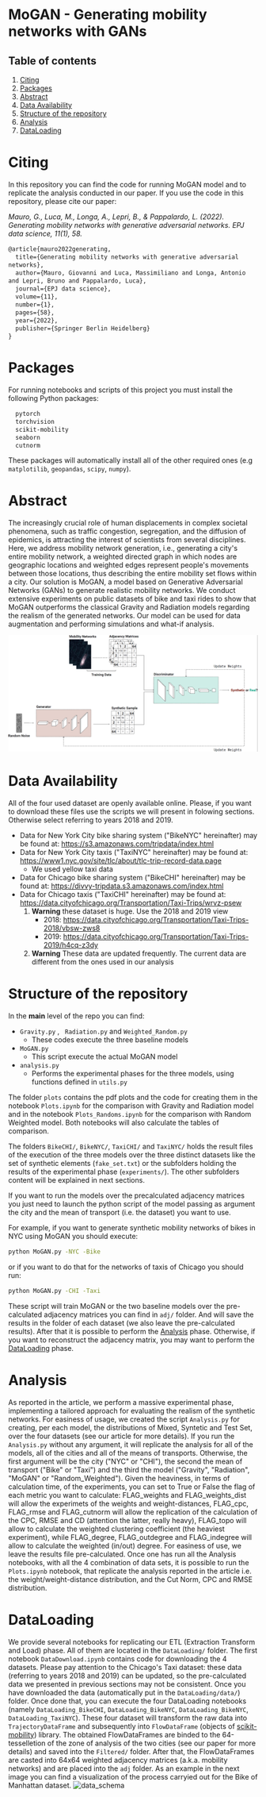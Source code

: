 # MoGAN - Generating mobility networks with GANs
## Table of contents
1. [Citing](#citing)
2. [Packages](#packages)
3. [Abstract](#abstract)
4. [Data Availability](#data-availability)
5. [Structure of the repository](#structure-of-the-repository)
6. [Analysis](#analysis)
7. [DataLoading](#dataloading)


# Citing
In this repository you can find the code for running MoGAN model and to replicate the analysis conducted in our paper.
If you use the code in this repository, please cite our paper:

*Mauro, G., Luca, M., Longa, A., Lepri, B., & Pappalardo, L. (2022). Generating mobility networks with generative adversarial networks. EPJ data science, 11(1), 58.*

```
@article{mauro2022generating,
  title={Generating mobility networks with generative adversarial networks},
  author={Mauro, Giovanni and Luca, Massimiliano and Longa, Antonio and Lepri, Bruno and Pappalardo, Luca},
  journal={EPJ data science},
  volume={11},
  number={1},
  pages={58},
  year={2022},
  publisher={Springer Berlin Heidelberg}
}
```

# Packages
For running notebooks and scripts of this project you must install the following Python packages:
```
  pytorch
  torchvision
  scikit-mobility
  seaborn
  cutnorm
```
These packages will automatically install all of the other required ones (e.g ```matplotilib```, ```geopandas```, ```scipy```, ```numpy```).


# Abstract
The increasingly crucial role of human displacements in complex societal phenomena, such as traffic congestion, segregation, and the diffusion of epidemics, is attracting the interest of scientists from several disciplines.
Here, we address mobility network generation, i.e., generating a city's entire mobility network, a weighted directed graph in which nodes are geographic locations and weighted edges represent people's movements between those locations, thus describing the entire mobility set flows within a city.
Our solution is MoGAN, a model based on Generative Adversarial Networks (GANs) to generate realistic mobility networks.
We conduct extensive experiments on public datasets of bike and taxi rides to show that MoGAN outperforms the classical Gravity and Radiation models regarding the realism of the generated networks.
Our model can be used for data augmentation and performing simulations and what-if analysis.

![data_schema](https://github.com/jonpappalord/GAN-flow/blob/main/gan_schema.png?raw=true)



# Data Availability
All of the four used dataset are openly available online. Please, if you want to download these files use the scripts we will present in folowing sections. Otherwise select referring to years 2018 and 2019. 
- Data for New York City bike sharing system ("BikeNYC" hereinafter) may be found at: https://s3.amazonaws.com/tripdata/index.html
- Data for New York City taxis ("TaxiNYC" hereinafter) may be found at: https://www1.nyc.gov/site/tlc/about/tlc-trip-record-data.page
    - We used yellow taxi data
- Data for Chicago bike sharing system ("BikeCHI" hereinafter) may be found at: https://divvy-tripdata.s3.amazonaws.com/index.html
- Data for Chicago taxis ("TaxiCHI" hereinafter) may be found at: https://data.cityofchicago.org/Transportation/Taxi-Trips/wrvz-psew
    1. **Warning** these dataset is huge. Use the 2018 and 2019 view 
        - 2018: https://data.cityofchicago.org/Transportation/Taxi-Trips-2018/vbsw-zws8
        - 2019: https://data.cityofchicago.org/Transportation/Taxi-Trips-2019/h4cq-z3dy 
    2. **Warning** These data are updated frequently. The current data are different from the ones used in our analysis 


# Structure of the repository
In the **main** level of the repo you can find:
- ```Gravity.py``` , ``` Radiation.py``` and ```Weighted_Random.py```
    - These codes execute the three baseline models
- ```MoGAN.py```
    - This script execute the actual MoGAN model
- ```analysis.py``` 
    - Performs the experimental phases for the three models, using functions defined in ```utils.py```

The folder ```plots``` contains the pdf plots and the code for creating them in the notebook ```Plots.ipynb``` for the comparison with Gravity and Radiation model and in the notebook ```Plots_Randoms.ipynb``` for the comparison with Random Weighted model. Both notebooks will also calculate the tables of comparison.


The folders ```BikeCHI/```, ```BikeNYC/```, ```TaxiCHI/``` and ```TaxiNYC/``` holds the result files of the execution of the three models over the three distinct datasets like the set of synthetic elements (```fake_set.txt```) or the subfolders holding the results of the experimental phase (```experiments/```). The other subfolders content will be explained in next sections.

If you want to run the models over the precalculated adjacency matrices you just need to launch the python script of the model passing as argument the city and the mean of transport (i.e. the dataset) you want to use.

For example, if you want to generate synthetic mobility networks of bikes in NYC using MoGAN you should execute:
```sh
python MoGAN.py -NYC -Bike
```
or if you want to do that for the networks of taxis of Chicago you should run:
```sh
python MoGAN.py -CHI -Taxi
```
These script will train MoGAN or the two baseline models over the pre-calculated adjacency matrices you can find in ```adj/``` folder. And will save the results in the folder of each dataset (we also leave the pre-calculated results). After that it is possible to perform the [Analysis](#analysis) phase. Otherwise, if you want to reconstruct the adjacency matrix, you may want to perform the [DataLoading](#dataloading) phase.

    

# Analysis 
As reported in the article, we perform a massive experimental phase, implementing a tailored approach for evaluating the realism of the synthetic networks. For easiness of usage, we created the script ```Analysis.py``` for creating, per each model, the distributions of Mixed, Syntetic and Test Set, over the four datasets (see our article for more details). If you run the ```Analysis.py``` without any argument, it will replicate the analysis for all of the models, all of the cities and all of the means of transports. Otherwise, the first argument will be the city ("NYC" or "CHI"), the second the mean of transport ("Bike" or "Taxi") and the third the model ("Gravity", "Radiation", "MoGAN" or "Random_Weighted"). Given the heaviness, in terms of calculation time, of the experiments, you can set to True or False the flag of each metric you want to calculate: FLAG_weights and FLAG_weights_dist will allow the experimets of the weights and weight-distances, FLAG_cpc, FLAG_rmse and FLAG_cutnorm will allow the replication of the calculation of the CPC, RMSE and CD (attention the latter, really heavy), FLAG_topo will allow to calculate the weighted clustering coefficient (the heaviest experiment), while FLAG_degree, FLAG_outdegree and FLAG_indegree will allow to calculate the weighted (in/out) degree.
For easiness of use, we leave the results file pre-calculated.
Once one has run all the Analysis notebooks, with all the 4 combination of data sets, it is possible to run the ```Plots.ipynb``` notebook, that replicate the analysis reported in the article i.e. the weight/weight-distance distribution, and the Cut Norm, CPC and RMSE distribution.


# DataLoading 
We provide several notebooks for replicating our ETL (Extraction Transform and Load) phase. All of them are located in the ```DataLoading/``` folder. The first notebook ```DataDownload.ipynb``` contains code for downloading the 4 datasets. Please pay attention to the Chicago's Taxi dataset: these data (referring to years 2018 and 2019) can be updated, so the pre-calculated data we presented in previous sections may not be consistent. Once you have downloaded the data (automatically put in the ```DataLoading/data/```) folder. Once done that, you can execute the four DataLoading notebooks (namely ```DataLoading_BikeCHI```, ```DataLoading_BikeNYC```, ```DataLoading_BikeNYC```, ```DataLoading_TaxiNYC```). These four dataset will transform the raw data into ```TrajectoryDataFrame``` and subsequently into ```FlowDataFrame``` (objects of [scikit-mobility](https://github.com/scikit-mobility/scikit-mobility)) library. The obtained FlowDataFrames are binded to the 64-tesselletion of the zone of analysis of the two cities (see our paper for more details) and saved into the ```Filtered/``` folder. After that, the FlowDataFrames are casted into 64x64 weighted adjacency matrices (a.k.a. mobility networks) and are placed into the 
```adj``` folder. As an example in the next image you can find a visualization of the process carryied out for the Bike of Manhattan dataset.
![data_schema](https://github.com/jonpappalord/GAN-flow/blob/main/dataload.png?raw=true)




